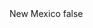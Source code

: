 <?xml version="1.0" encoding="UTF-8"?>
<CustomMetadata xmlns="http://soap.sforce.com/2006/04/metadata">
    <label>New Mexico</label>
    <protected>false</protected>
</CustomMetadata>
